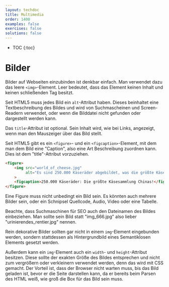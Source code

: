 ```yaml
---
layout: techdoc
title: Multimedia
order: 1400
examples: false
exercises: false
solutions: false
---
```

* TOC
{:toc}

# Bilder
Bilder auf Webseiten einzubinden ist denkbar einfach. Man verwendet dazu das leere `<img>`-Element. Leer bedeutet, dass das Element keinen Inhalt und keinen schließenden Tag besitzt.

Seit HTML5 muss jedes Bild ein `alt`-Attribut haben. Dieses beinhaltet eine Textbeschreibung des Bildes und wird von Suchmascheinen und Screen-Readern verwendet, oder wenn die Bilddatei nicht gefunden oder dargestellt werden kann.

Das `title`-Attribut ist optional. Sein Inhalt wird, wie bei Links, angezeigt, wenn man den Mauszeiger über das Bild stellt.

Seit HTML5 gibt es ein `<figure>`- und ein `<figcaption>`-Element, mit dem man dem Bild eine "Caption", also eine Art Beschreibung zuordnen kann. Dies ist dem "title"-Attribut vorzuziehen.

```html
<figure>
    <img src="world_of_cheese.jpg"
         alt="Es sind 250.000 Käseräder abgebildet, was die größte Käsesammlung Chinas ist."
    >
    <figcaption>250.000 Käseräder: Die größte Käsesammlung Chinas!</figcaption>
</figure>
```

Eine Figure muss nicht unbedingt ein Bild sein. Es könnten auch mehrere Bilder sein, oder ein Schnipsel Quellcode, Audio, Video oder eine Tabelle.

Beachte, dass Suchmaschinen für SEO auch den Dateinamen des Bildes einbeziehen. Man sollte sein Bild statt "img\_666.jpg"  also lieber "urinierendes_rentier.jpg" nennen.

Rein dekorative Bilder sollten gar nicht in einem `img`-Element eingebunden werden, sondern stattdessen als Hintergrundbild eines Semantiklosen Elements gesetzt werden.

Außerdem kann ein `img`-Element auch ein `width`- und `height`-Attribut besitzen. Diese sollte der exakten Größe des Bildes entsprechen und nicht zum vergrößern oder verkleinern verwendet werden, denn das wird mit CSS gemacht. Der Vorteil ist, dass der Browser nicht warten muss, bis das Bild geladen ist, bevor er die Seite darstellen kann, da er bereits beim Parsen des HTML weiß, wie groß die Box für das Bild sein muss.

<!-- ## Bilder: Responsive https://developer.mozilla.org/en-US/docs/Learn/HTML/Multimedia_and_embedding/Responsive_images -->

<!-- # TODO: Video und Audio https://developer.mozilla.org/en-US/docs/Learn/HTML/Multimedia_and_embedding/Video_and_audio_content -->

<!-- # TODO: iframes https://developer.mozilla.org/en-US/docs/Learn/HTML/Multimedia_and_embedding/Other_embedding_technologies -->

<!-- # TODO: Vektorgrafik (SVG) https://developer.mozilla.org/en-US/docs/Learn/HTML/Multimedia_and_embedding/Adding_vector_graphics_to_the_Web -->

